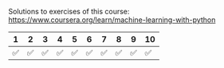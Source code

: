 Solutions to exercises of this course:
https://www.coursera.org/learn/machine-learning-with-python

1|2|3|4|5|6|7|8|9|10
-|-|-|-|-|-|-|-|-|-
✅|✅|✅|✅|✅|✅|✅|✅|✅|✅